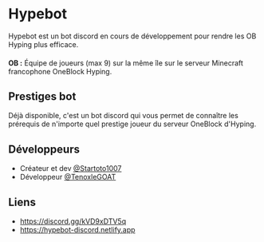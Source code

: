 # Hypebot
Hypebot est un bot discord en cours de développement pour rendre les OB Hyping plus efficace.
####
__OB :__ Équipe de joueurs (max 9) sur la même île sur le serveur Minecraft francophone OneBlock Hyping.
## Prestiges bot
Déjà disponible, c'est un bot discord qui vous permet de connaître les prérequis de n'importe quel prestige joueur du serveur OneBlock d'Hyping.
## Développeurs
- Créateur et dev [@Startoto1007](https://github.com/Startoto1007)
- Développeur [@TenoxleGOAT](https://github.com/TenoxleGOAT)
## Liens
- https://discord.gg/kVD9xDTV5q
- https://hypebot-discord.netlify.app
